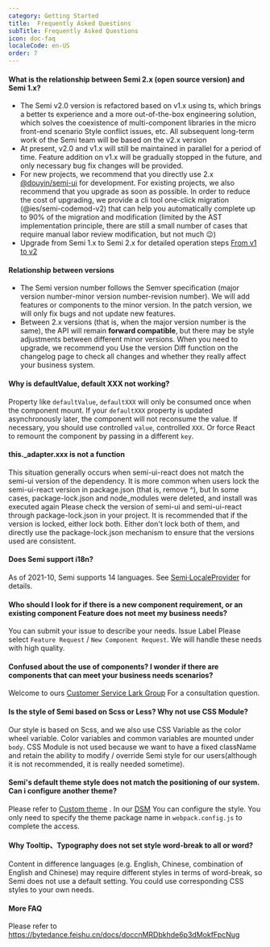```yaml
---
category: Getting Started
title:  Frequently Asked Questions
subTitle: Frequently Asked Questions
icon: doc-faq
localeCode: en-US
order: 7
---
```




#### What is the relationship between Semi 2.x (open source version) and Semi 1.x?
 - The Semi v2.0 version is refactored based on v1.x using ts, which brings a better ts experience and a more out-of-the-box engineering solution, which solves the coexistence of multi-component libraries in the micro front-end scenario Style conflict issues, etc. All subsequent long-term work of the Semi team will be based on the v2.x version
 - At present, v2.0 and v1.x will still be maintained in parallel for a period of time. Feature addition on v1.x will be gradually stopped in the future, and only necessary bug fix changes will be provided.
 - For new projects, we recommend that you directly use 2.x [@douyin/semi-ui](https://semi.design) for development. For existing projects, we also recommend that you upgrade as soon as possible. In order to reduce the cost of upgrading, we provide a cli tool one-click migration (@ies/semi-codemod-v2) that can help you automatically complete up to 90% of the migration and modification (limited by the AST implementation principle, there are still a small number of cases that require manual labor review modification, but not much 😉)
 - Upgrade from Semi 1.x to Semi 2.x for detailed operation steps [From v1 to v2](https://semi.design/zh-CN/start/update-to-v2)

#### Relationship between versions

- The Semi version number follows the Semver specification (major version number-minor version number-revision number). We will add features or components to the minor version. In the patch version, we will only fix bugs and not update new features.
- Between 2.x versions (that is, when the major version number is the same), the API will remain **forward compatible**, but there may be style adjustments between different minor versions. When you need to upgrade, we recommend you Use the version Diff function on the changelog page to check all changes and whether they really affect your business system.

#### Why is defaultValue, default XXX not working?

Property like `defaultValue`, `defaultXXX` will only be consumed once when the component mount. If your `defaultXXX` property is updated asynchronously later, the component will not reconsume the value. If necessary, you should use controlled `value`, controlled `XXX`.
Or force React to remount the component by passing in a different `key`.

#### this._adapter.xxx is not a function

This situation generally occurs when semi-ui-react does not match the semi-ui version of the dependency. It is more common when users lock the semi-ui-react version in package.json (that is, remove ^), but In some cases, package-lock.json and node_modules were deleted, and install was executed again
Please check the version of semi-ui and semi-ui-react through package-lock.json in your project. It is recommended that if the version is locked, either lock both. Either don't lock both of them, and directly use the package-lock.json mechanism to ensure that the versions used are consistent.


#### Does Semi support i18n?
As of 2021-10, Semi supports 14 languages. See [Semi·LocaleProvider](/en-US/other/locale) for details.

#### Who should I look for if there is a new component requirement, or an existing component Feature does not meet my business needs?

You can submit your issue to describe your needs. Issue Label Please select `Feature Request` / `New Component Request`. We will handle these needs with high quality.

#### Confused about the use of components? I wonder if there are components that can meet your business needs scenarios?

Welcome to ours [Customer Service Lark Group](https://bytedance.feishu.cn/docs/doccnw93Dujm3UCkHRDTMTm1qwe) For a consultation question.

#### Is the style of Semi based on Scss or Less? Why not use CSS Module?

Our style is based on Scss, and we also use CSS Variable as the color wheel variable. Color variables and common variables are mounted under `body`. CSS Module is not used because we want to have a fixed className and retain the ability to modify / override Semi style for our users(although it is not recommended, it is really needed sometime).

#### Semi's default theme style does not match the positioning of our system. Can i configure another theme?

Please refer to [Custom theme](/en-US/start/customize-theme) . In our [DSM](/dsm) You can configure the style. You only need to specify the theme package name in `webpack.config.js` to complete the access.

#### Why Tooltip、Typography does not set style word-break to all or word?  
   Content in difference languages (e.g. English, Chinese, combination of English and Chinese) may require different styles in terms of word-break, so Semi does not use a default setting. You could use corresponding CSS styles to your own needs.

#### More FAQ
Please refer to https://bytedance.feishu.cn/docs/doccnMRDbkhde6p3dMokfFpcNug